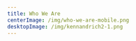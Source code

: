 ```yaml
---
title: Who We Are
centerImage: /img/who-we-are-mobile.png
desktopImage: /img/kennandrich2-1.png
---
```

